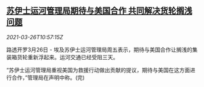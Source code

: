 <!--1616756462000-->
[苏伊士运河管理局期待与美国合作 共同解决货轮搁浅问题](https://cn.reuters.com/article/egypt-suezcanal-shipus-0326-idCNKBS2BI1HV)
------

<div><i>2021-03-26T10:57:15Z</i></div><p>路透开罗3月26日 - 埃及苏伊士运河管理局周五表示，期待与美国合作让搁浅的集装箱货轮重新浮起来。运河交通已经受阻三天。</p><p>“苏伊士运河管理局重视美国为救援行动做出贡献的提议，期待与美国在这方面进行合作，”管理局在声明中称。(完)</p>
